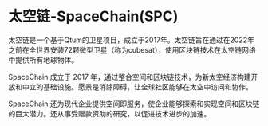 # 太空链-SpaceChain(SPC)

太空链是一个基于Qtum的卫星项目，成立于2017年。太空链旨在通过在2022年之前在全世界安装72颗微型卫星（称为cubesat），使用区块链技术在太空链网络中提供所有地球物体。


SpaceChain 成立于 2017 年，通过整合空间和区块链技术，为新太空经济构建开放和中立的基础设施。愿景是消除障碍，让全球社区能够在太空中访问和协作。

SpaceChain 还为现代企业提供空间即服务，使企业能够探索和实现空间和区块链的巨大潜力。还从事受赠款资助的研究，以促进技术进步的加速。
